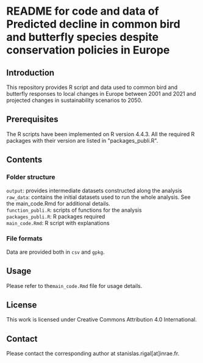 # README for code and data of Predicted decline in common bird and butterfly species despite conservation policies in Europe

## Introduction

This repository provides R script and data used to common bird and butterfly responses to local changes in Europe between 2001 and 2021 and projected changes in sustainability scenarios to 2050.

## Prerequisites

The R scripts have been implemented on R version 4.4.3. All the required R packages with their version are listed in "packages_publi.R".

## Contents 

### Folder structure

`output`: provides intermediate datasets constructed along the analysis  
`raw_data`: contains the initial datasets used to run the whole analysis. See the main_code.Rmd for additional details.  
`function_publi.R`: scripts of functions for the analysis  
`packages_publi.R`: R packages required  
`main_code.Rmd`: R script with explanations

### File formats 

Data are provided both in `csv` and `gpkg`.

## Usage

Please refer to the`main_code.Rmd` file for usage details.

## License

This work is licensed under Creative Commons Attribution 4.0 International.

## Contact 

Please contact the corresponding author at stanislas.rigal[at]inrae.fr.